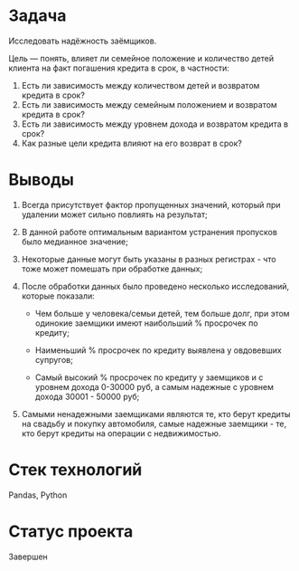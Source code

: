 # Задача
Исследовать надёжность заёмщиков.

Цель — понять, влияет ли семейное положение и количество детей клиента на факт погашения кредита в срок, в частности:

1. Есть ли зависимость между количеством детей и возвратом кредита в срок?
2. Есть ли зависимость между семейным положением и возвратом кредита в срок?
3. Есть ли зависимость между уровнем дохода и возвратом кредита в срок?
4. Как разные цели кредита влияют на его возврат в срок?
# Выводы
1. Всегда присутствует фактор пропущенных значений, который при удалении может сильно повлиять на результат;

2. В данной работе оптимальным вариантом устранения пропусков было медианное значение;

3. Некоторые данные могут быть указаны в разных регистрах - что тоже может помешать при обработке данных;

4. После обработки данных было проведено несколько исследований, которые показали:

   - Чем больше у человека/семьи детей, тем больше долг, при этом одинокие заемщики имеют наибольший % просрочек по кредиту;

   - Наименьший % просрочек по кредиту выявлена у овдовевших супругов;

   - Самый высокий % просрочек по кредиту у заемщиков и с уровнем дохода 0-30000 руб, а самым надежные с уровнем дохода 30001 - 50000 руб;

5. Самыми ненадежными заемщиками являются те, кто берут кредиты на свадьбу и покупку автомобиля, самые надежные заемщики - те, кто берут кредиты на операции с недвижимостью.
# Стек технологий
Pandas, Python

# Статус проекта
Завершен
